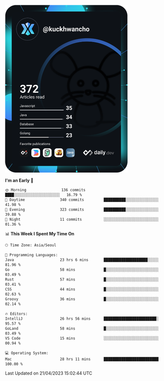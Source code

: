 <a href="https://app.daily.dev/kuckhwancho"><img src="https://github.com/kuckjwi0928/kuckjwi0928/blob/master/devcard.svg" width="400" alt="Kuckjwi Devcard"/></a>

<!--START_SECTION:waka-->
**I'm an Early 🐤** 

```text
🌞 Morning                136 commits         ████░░░░░░░░░░░░░░░░░░░░░   16.79 % 
🌆 Daytime                340 commits         ██████████░░░░░░░░░░░░░░░   41.98 % 
🌃 Evening                323 commits         ██████████░░░░░░░░░░░░░░░   39.88 % 
🌙 Night                  11 commits          ░░░░░░░░░░░░░░░░░░░░░░░░░   01.36 % 
```


📊 **This Week I Spent My Time On** 

```text
🕑︎ Time Zone: Asia/Seoul

💬 Programming Languages: 
Java                     23 hrs 6 mins       ████████████████████░░░░░   81.96 % 
Go                       58 mins             █░░░░░░░░░░░░░░░░░░░░░░░░   03.49 % 
Rust                     57 mins             █░░░░░░░░░░░░░░░░░░░░░░░░   03.41 % 
CSS                      44 mins             █░░░░░░░░░░░░░░░░░░░░░░░░   02.63 % 
Groovy                   36 mins             █░░░░░░░░░░░░░░░░░░░░░░░░   02.14 % 

🔥 Editors: 
IntelliJ                 26 hrs 56 mins      ████████████████████████░   95.57 % 
GoLand                   58 mins             █░░░░░░░░░░░░░░░░░░░░░░░░   03.49 % 
VS Code                  15 mins             ░░░░░░░░░░░░░░░░░░░░░░░░░   00.94 % 

💻 Operating System: 
Mac                      28 hrs 11 mins      █████████████████████████   100.00 % 
```


 Last Updated on 21/04/2023 15:02:44 UTC
<!--END_SECTION:waka-->
